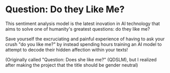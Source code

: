 # Question: Do they Like Me?

This sentiment analysis model is the latest inovation in AI technology that aims to solve one of humanity's greatest questions: do they like me?

Save yourself the excruciating and painful experience of having to ask your crush "do you like me?" by instead spending hours training an AI model to attempt to decode their hidden affection within your texts!

(Originally called "Question: Does she like me?" (QDSLM), but I realized after making the project that the title should be gender neutral)
